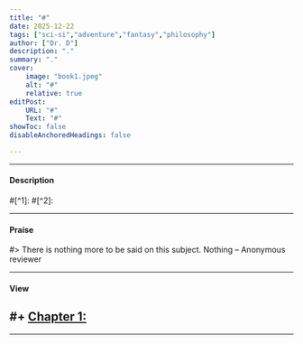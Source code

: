 ```yaml
---
title: "#" 
date: 2025-12-22
tags: ["sci-si","adventure","fantasy","philosophy"]
author: ["Dr. D"]
description: "."
summary: "."
cover:
    image: "book1.jpeg"
    alt: "#"
    relative: true
editPost:
    URL: "#"
    Text: "#"
showToc: false
disableAnchoredHeadings: false

---
```


---

#### Description


#[^1]: 
#[^2]: 

---

#### Praise

#> There is nothing more to be said on this subject. Nothing – Anonymous reviewer

---

#### View

#+ [Chapter 1:](chapter1.pdf)
---

---
